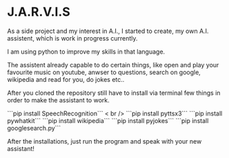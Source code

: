 # J.A.R.V.I.S

As a side project and my interest in A.I., I started to create, my own A.I. assistent, which is work in progress currently.

I am using python to improve my skills in that language.

The assistent already capable to do certain things, like open and play your favourite music on youtube, anwser to questions,
search on google, wikipedia and read for you, do jokes etc..

After you cloned the repository still have to install via terminal few things
in order to make the assistant to work.
<div/>
  ```pip install SpeechRecognition``` < br />
  ```pip install pyttsx3```
  ```pip install pywhatkit```
  ```pip install wikipedia```
  ```pip install pyjokes```
  ```pip install googlesearch.py```
<div/>

After the installations, just run the program and speak with your new assistant!
